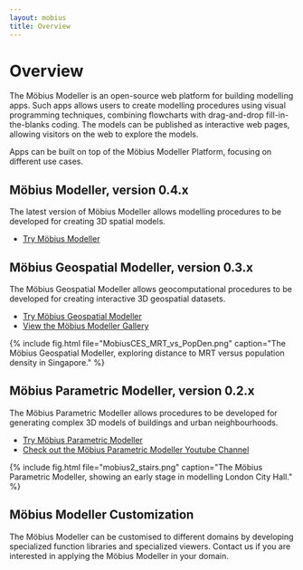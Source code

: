 ```yaml
---
layout: mobius
title: Overview
---
```

# Overview

The Möbius Modeller is an open-source web platform for building modelling apps. Such apps allows users to create modelling procedures using visual programming techniques, combining flowcharts with drag-and-drop fill-in-the-blanks coding. The models can be published as interactive web pages, allowing visitors on the web to explore the models.

Apps can be built on top of the Möbius Modeller Platform, focusing on different use cases. 

## Möbius Modeller, version 0.4.x

The latest version of Möbius Modeller allows modelling procedures to be developed for creating 3D spatial models.

* [Try Möbius Modeller](http://mobius.design-automation.net)

## Möbius Geospatial Modeller, version 0.3.x

The Möbius Geospatial Modeller allows geocomputational procedures to be developed for creating interactive 3D geospatial datasets.

* [Try Möbius Geospatial Modeller](https://design-automation.github.io/mobius-geospatial/editor)
* [View the Möbius Modeller Gallery](https://design-automation.github.io/mobius-geospatial/gallery)

{% include fig.html file="MobiusCES_MRT_vs_PopDen.png" caption="The Möbius Geospatial Modeller, exploring distance to MRT versus population density in Singapore." %}

## Möbius Parametric Modeller, version 0.2.x

The Möbius Parametric Modeller allows  procedures to be developed for generating complex 3D models of buildings and urban neighbourhoods. 

* [Try Möbius Parametric Modeller](https://design-automation.github.io/mobius-modeller)
* [Check out the Möbius Parametric Modeller Youtube Channel](https://www.youtube.com/channel/UCNJUnZ7erTrNWnZVjvgE59g)

{% include fig.html file="mobius2_stairs.png" caption="The Möbius Parametric Modeller, showing an early stage in modelling London City Hall." %}

## Möbius Modeller Customization

The Möbius Modeller can be customised to different domains by developing specialized function libraries and specialized viewers. Contact us if you are interested in applying the Möbius Modeller in your domain.


